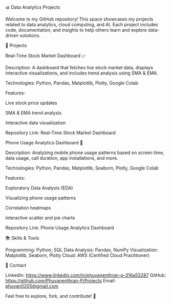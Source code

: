 📊 Data Analytics Projects

Welcome to my GitHub repository! This space showcases my projects related to data analytics, cloud computing, and AI. Each project includes code, documentation, and insights to help others learn and explore data-driven solutions.

🚀 Projects

Real-Time Stock Market Dashboard 📈

Description: A dashboard that fetches live stock market data, displays interactive visualizations, and includes trend analysis using SMA & EMA.

Technologies: Python, Pandas, Matplotlib, Plotly, Google Colab

Features:

Live stock price updates

SMA & EMA trend analysis

Interactive data visualization

Repository Link: Real-Time Stock Market Dashboard

Phone Usage Analytics Dashboard 📱

Description: Analyzing mobile phone usage patterns based on screen time, data usage, call duration, app installations, and more.

Technologies: Python, Pandas, Matplotlib, Seaborn, Plotly, Google Colab

Features:

Exploratory Data Analysis (EDA)

Visualizing phone usage patterns

Correlation heatmaps

Interactive scatter and pie charts

Repository Link: Phone Usage Analytics Dashboard

📚 Skills & Tools

Programming: Python, SQL
Data Analysis: Pandas, NumPy
Visualization: Matplotlib, Seaborn, Plotly
Cloud: AWS (Certified Cloud Practitioner)

💌 Contact

LinkedIn: https://www.linkedin.com/in/phuvanenthran-p-316a53287
GitHub: https://github.com/Phuvanenthran-P/Projects
Email: phuvan0205@gmail.com

Feel free to explore, fork, and contribute! 🚀


